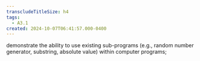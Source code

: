 ```yaml
---
transcludeTitleSize: h4
tags:
  - A3.1
created: 2024-10-07T06:41:57.000-0400
---
```

demonstrate the ability to use existing sub-programs (e.g., random number generator, substring, absolute value) within computer programs;